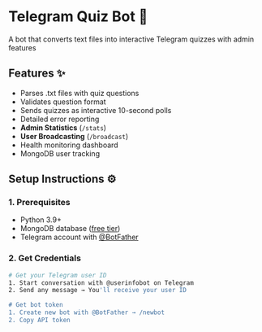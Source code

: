 # Telegram Quiz Bot 🤖

A bot that converts text files into interactive Telegram quizzes with admin features

## Features ✨
- Parses .txt files with quiz questions
- Validates question format
- Sends quizzes as interactive 10-second polls
- Detailed error reporting
- **Admin Statistics** (`/stats`)
- **User Broadcasting** (`/broadcast`)
- Health monitoring dashboard
- MongoDB user tracking

## Setup Instructions ⚙️

### 1. Prerequisites
- Python 3.9+
- MongoDB database ([free tier](https://www.mongodb.com/atlas/database))
- Telegram account with [@BotFather](https://t.me/BotFather)

### 2. Get Credentials
```bash
# Get your Telegram user ID
1. Start conversation with @userinfobot on Telegram
2. Send any message → You'll receive your user ID

# Get bot token
1. Create new bot with @BotFather → /newbot
2. Copy API token
